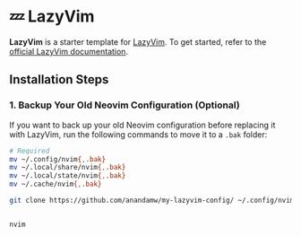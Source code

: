# 💤 LazyVim

**LazyVim** is a starter template for [LazyVim](https://github.com/LazyVim/LazyVim). To get started, refer to the [official LazyVim documentation](https://lazyvim.github.io/installation).

## Installation Steps

### 1. Backup Your Old Neovim Configuration (Optional)
If you want to back up your old Neovim configuration before replacing it with LazyVim, run the following commands to move it to a `.bak` folder:

```bash
# Required
mv ~/.config/nvim{,.bak}
mv ~/.local/share/nvim{,.bak}
mv ~/.local/state/nvim{,.bak}
mv ~/.cache/nvim{,.bak}

git clone https://github.com/anandamw/my-lazyvim-config/ ~/.config/nvim


nvim

